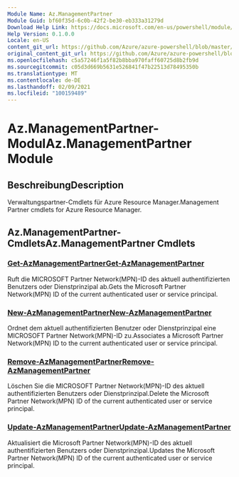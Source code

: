 ```yaml
---
Module Name: Az.ManagementPartner
Module Guid: bf60f35d-6c0b-42f2-be30-eb333a31279d
Download Help Link: https://docs.microsoft.com/en-us/powershell/module/az.managementpartner
Help Version: 0.1.0.0
Locale: en-US
content_git_url: https://github.com/Azure/azure-powershell/blob/master/src/ManagementPartner/ManagementPartner/help/Az.ManagementPartner.md
original_content_git_url: https://github.com/Azure/azure-powershell/blob/master/src/ManagementPartner/ManagementPartner/help/Az.ManagementPartner.md
ms.openlocfilehash: c5a57246f1a5f82b8bba970faff60725d8b2fb9d
ms.sourcegitcommit: c05d3d669b5631e526841f47b22513d78495350b
ms.translationtype: MT
ms.contentlocale: de-DE
ms.lasthandoff: 02/09/2021
ms.locfileid: "100159489"
---
```

# <span data-ttu-id="b9102-101">Az.ManagementPartner-Modul</span><span class="sxs-lookup"><span data-stu-id="b9102-101">Az.ManagementPartner Module</span></span>
## <span data-ttu-id="b9102-102">Beschreibung</span><span class="sxs-lookup"><span data-stu-id="b9102-102">Description</span></span>
<span data-ttu-id="b9102-103">Verwaltungspartner-Cmdlets für Azure Resource Manager.</span><span class="sxs-lookup"><span data-stu-id="b9102-103">Management Partner cmdlets for Azure Resource Manager.</span></span>

## <span data-ttu-id="b9102-104">Az.ManagementPartner-Cmdlets</span><span class="sxs-lookup"><span data-stu-id="b9102-104">Az.ManagementPartner Cmdlets</span></span>
### [<span data-ttu-id="b9102-105">Get-AzManagementPartner</span><span class="sxs-lookup"><span data-stu-id="b9102-105">Get-AzManagementPartner</span></span>](Get-AzManagementPartner.md)
<span data-ttu-id="b9102-106">Ruft die MICROSOFT Partner Network(MPN)-ID des aktuell authentifizierten Benutzers oder Dienstprinzipal ab.</span><span class="sxs-lookup"><span data-stu-id="b9102-106">Gets the Microsoft Partner Network(MPN) ID of the current authenticated user or service principal.</span></span> 

### [<span data-ttu-id="b9102-107">New-AzManagementPartner</span><span class="sxs-lookup"><span data-stu-id="b9102-107">New-AzManagementPartner</span></span>](New-AzManagementPartner.md)
<span data-ttu-id="b9102-108">Ordnet dem aktuell authentifizierten Benutzer oder Dienstprinzipal eine MICROSOFT Partner Network(MPN)-ID zu.</span><span class="sxs-lookup"><span data-stu-id="b9102-108">Associates a Microsoft Partner Network(MPN) ID to the current authenticated user or service principal.</span></span>

### [<span data-ttu-id="b9102-109">Remove-AzManagementPartner</span><span class="sxs-lookup"><span data-stu-id="b9102-109">Remove-AzManagementPartner</span></span>](Remove-AzManagementPartner.md)
<span data-ttu-id="b9102-110">Löschen Sie die MICROSOFT Partner Network(MPN)-ID des aktuell authentifizierten Benutzers oder Dienstprinzipal.</span><span class="sxs-lookup"><span data-stu-id="b9102-110">Delete the Microsoft Partner Network(MPN) ID of the current authenticated user or service principal.</span></span>

### [<span data-ttu-id="b9102-111">Update-AzManagementPartner</span><span class="sxs-lookup"><span data-stu-id="b9102-111">Update-AzManagementPartner</span></span>](Update-AzManagementPartner.md)
<span data-ttu-id="b9102-112">Aktualisiert die Microsoft Partner Network(MPN)-ID des aktuell authentifizierten Benutzers oder Dienstprinzipal.</span><span class="sxs-lookup"><span data-stu-id="b9102-112">Updates the Microsoft Partner Network(MPN) ID of the current authenticated user or service principal.</span></span>

